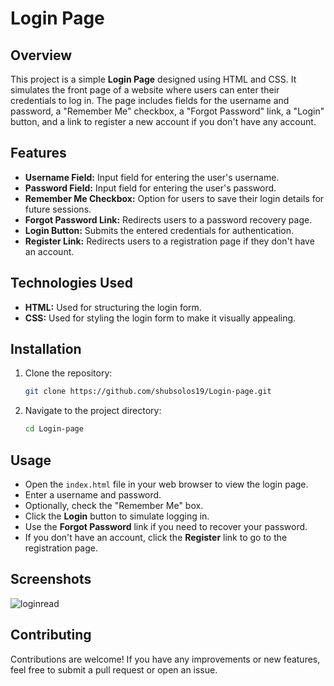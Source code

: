 # Login Page

## Overview

This project is a simple **Login Page** designed using HTML and CSS. It simulates the front page of a website where users can enter their credentials to log in. The page includes fields for the username and password, a "Remember Me" checkbox, a "Forgot Password" link, a "Login" button, and a link to register a new account if you don't have any account.

## Features

- **Username Field:** Input field for entering the user's username.
- **Password Field:** Input field for entering the user's password.
- **Remember Me Checkbox:** Option for users to save their login details for future sessions.
- **Forgot Password Link:** Redirects users to a password recovery page.
- **Login Button:** Submits the entered credentials for authentication.
- **Register Link:** Redirects users to a registration page if they don't have an account.

## Technologies Used

- **HTML:** Used for structuring the login form.
- **CSS:** Used for styling the login form to make it visually appealing.

## Installation

1. Clone the repository:
    ```bash
    git clone https://github.com/shubsolos19/Login-page.git
    ```
2. Navigate to the project directory:
    ```bash
    cd Login-page
    ```

## Usage

- Open the `index.html` file in your web browser to view the login page.
- Enter a username and password.
- Optionally, check the "Remember Me" box.
- Click the **Login** button to simulate logging in.
- Use the **Forgot Password** link if you need to recover your password.
- If you don't have an account, click the **Register** link to go to the registration page.

## Screenshots

![loginread](https://github.com/user-attachments/assets/63bd5f32-42a2-4673-a029-77208fec03c7)

## Contributing

Contributions are welcome! If you have any improvements or new features, feel free to submit a pull request or open an issue.
